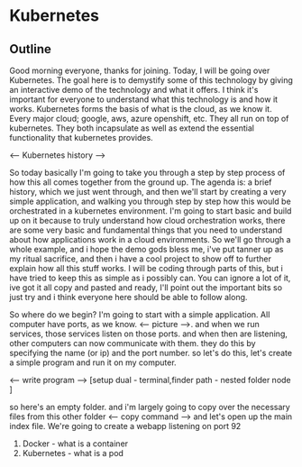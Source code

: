 # Kubernetes

## Outline
Good morning everyone, thanks for joining. Today, I will be going over Kubernetes. The goal here
is to demystify some of this technology by giving an interactive demo of the technology and
what it offers.
I think it's important for everyone to understand what this technology is and how it works.
Kubernetes forms the basis of what is the cloud, as we know it. Every major cloud; google, aws,  azure
openshift, etc. They all run on top of kubernetes. They both incapsulate as well as extend the
essential functionality that kubernetes provides.

<-- Kubernetes history -->

So today basically I'm going to take you through a step by step process of how this all comes together
from the ground up. The agenda is: a brief history, which we just went through, and then we'll
start by creating a very simple application, and walking you through step by step how this would
be orchestrated in a kubernetes environment. I'm going to start basic and build up on it because
to truly understand how cloud orchestration works, there are some very basic and fundamental things
that you need to understand about how applications work in a cloud environments. So we'll go through a
whole example, and i hope the demo gods bless me, i've put tanner up as my ritual sacrifice, and
then i have a cool project to show off to further explain how all this stuff works. I will be
coding through parts of this, but i have tried to keep this as simple as i possibly can. You can
ignore a lot of it, ive got it all copy and pasted and ready, I'll point out the important bits
so just try and i think everyone here should be able to follow along.

So where do we begin? I'm going to start with a simple application. All computer have ports, as we
know. <-- picture -->. and when we run services, those services listen on those ports. and when
then are listening, other computers can now communicate with them. they do this by specifying 
the name (or ip) and the port number. so let's do this, let's create a simple program and run
it on my computer.

<-- write program -->
[setup
  dual - terminal,finder
  path - nested folder
  node
]

so here's an empty folder. and i'm largely going to copy over the necessary files from this other
folder <-- copy command --> and let's open up the main index file.
We're going to create a webapp listening on port 92



1. Docker - what is a container
2. Kubernetes - what is a pod

